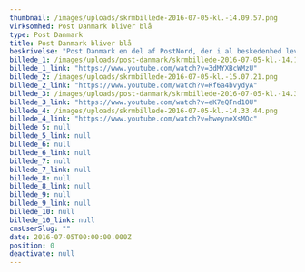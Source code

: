 ```yaml
---
thumbnail: /images/uploads/skrmbillede-2016-07-05-kl.-14.09.57.png
virksomhed: Post Danmark bliver blå
type: Post Danmark
title: Post Danmark bliver blå
beskrivelse: "Post Danmark en del af PostNord, der i al beskedenhed leverer 5.200.000.000 forsendelser om året. Fremadrettet vil koncernen have et ensartet brand - og det er blåt. Der var derfor et stort behov for uddybe baggrunden for og skærpe kendskabet til denne ændring - ikke mindst da danskerne dagligt vælger pakkeleverandør, når de handler online. Derfor lancerede Post Danmark kampagnen, ”Post du kender. Bare blå”, der havde til formål at oplyse om ændringerne, og at dansk rød blev til nordisk blå. Kampagnen var primært aktiv på TV samt i et overlay på Post Danmarks hjemmeside med 700.000 månedlige besøgende, og var desuden massivt tilstede på øvrige online og social medier. Budskabet blev suppleret af infomercials om en række services og apps, for at give flere danskere en bedre og mere tidssvarende postoplevelse. Disse blev lanceret som et separat univers på YouTube. Læs mere her http://www.postdanmarkbliverblaa.dk\n\n\n\n"
billede_1: /images/uploads/post-danmark/skrmbillede-2016-07-05-kl.-14.18.49.png
billede_1_link: "https://www.youtube.com/watch?v=3dMYXBcWMzU"
billede_2: /images/uploads/skrmbillede-2016-07-05-kl.-15.07.21.png
billede_2_link: "https://www.youtube.com/watch?v=Rf6a4bvydyA"
billede_3: /images/uploads/post-danmark/skrmbillede-2016-07-05-kl.-14.33.44.png
billede_3_link: "https://www.youtube.com/watch?v=eK7eQFnd10U"
billede_4: /images/uploads/skrmbillede-2016-07-05-kl.-14.33.44.png
billede_4_link: "https://www.youtube.com/watch?v=hweyneXsMOc"
billede_5: null
billede_5_link: null
billede_6: null
billede_6_link: null
billede_7: null
billede_7_link: null
billede_8: null
billede_8_link: null
billede_9: null
billede_9_link: null
billede_10: null
billede_10_link: null
cmsUserSlug: ""
date: 2016-07-05T00:00:00.000Z
position: 0
deactivate: null
---
```


